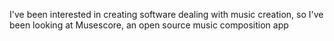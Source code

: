 I've been interested in creating software dealing with music creation, so I've been looking at Musescore, an open source music composition app  
